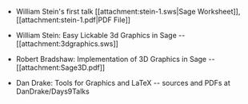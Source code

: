   * William Stein's first talk [[attachment:stein-1.sws|Sage Worksheet]], [[attachment:stein-1.pdf|PDF File]]

  * William Stein: Easy Lickable 3d Graphics in Sage -- [[attachment:3dgraphics.sws]]
  
  * Robert Bradshaw: Implementation of 3D Graphics in Sage -- [[attachment:Sage3D.pdf]]

  * Dan Drake: Tools for Graphics and LaTeX -- sources and PDFs at DanDrake/Days9Talks
